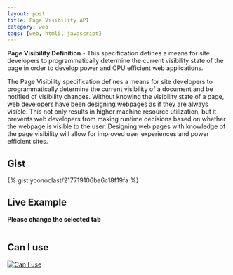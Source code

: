 ```yaml
---
layout: post
title: Page Visibility API
category: web
tags: [web, html5, javascript]
---
```


**Page Visibility Definition** - This specification defines a means for site developers to programmatically determine the current visibility state of the page in order to develop power and CPU efficient web applications.

The Page Visibility specification defines a means for site developers to programmatically determine the current visibility of a document and be notified of visibility changes.
Without knowing the visibility state of a page, web developers have been designing webpages as if they are always visible.
This not only results in higher machine resource utilization, but it prevents web developers from making runtime decisions based on whether the webpage is visible to the user.
Designing web pages with knowledge of the page visibility will allow for improved user experiences and power efficient sites.

<!--more-->

## Gist

{% gist yconoclast/217719106ba6c18f19fa %}

## Live Example
**Please change the selected tab**


<div id="logContainer" style="max-height:300px;overflow:auto"></div>

<script>

    if ("hidden" in document && "visibilityState" in document) {
        document.addEventListener("visibilitychange", onVisibilityChange);
        onVisibilityChange();
    } else {
        logContainer.innerHTML = "This browser doesn't support Page Visibility API";
    }

    function onVisibilityChange() {
        var className = document.hidden ? "not-supported" : "supported";
        var text = document.hidden ? "hidden" : "visible";

        logContainer.innerHTML = "<span class='" + className + "'>The page is <b>" + text + "</b>.</br>" + logContainer.innerHTML;
    }
</script>

<h2>
    Can I use
    <i class="fa fa-chrome supported" aria-hidden="true" title="Chrome - Supported"></i>
    <i class="fa fa-opera supported" aria-hidden="true" title="Opera - Supported"></i>
    <i class="fa fa-firefox supported" aria-hidden="true" title="Firefox - Supported"></i>
    <i class="fa fa-safari supported" aria-hidden="true" title="Safari - Supported"></i>
    <i class="fa fa-internet-explorer supported" aria-hidden="true" title="Internet Explorer - Supported"></i>
</h2>
<p class="hide-small">
    <a href="http://caniuse.com/#feat=pagevisibility" target="_blank">
        <img src="{{ site.baseurl }}/images/posts/page-visibility-caniuse.png" alt="Can I use"/>
    </a>
</p>

